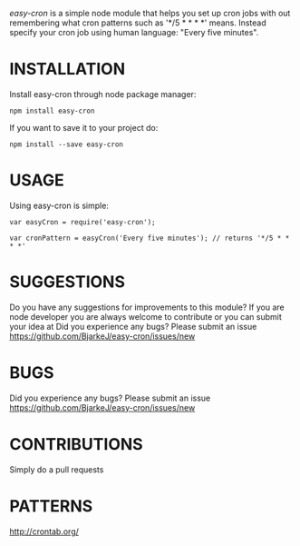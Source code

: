 *easy-cron* is a simple node module that helps you set up cron jobs with out remembering what cron patterns such as '*/5 * * * *' means. Instead specify your cron job using human language: "Every five minutes".

# INSTALLATION

Install easy-cron through node package manager:

```npm install easy-cron```

If you want to save it to your project do:

```npm install --save easy-cron```


# USAGE

Using easy-cron is simple:

```
var easyCron = require('easy-cron');

var cronPattern = easyCron('Every five minutes'); // returns '*/5 * * * *'
```

# SUGGESTIONS

Do you have any suggestions for improvements to this module? If you are node developer you are always welcome to contribute or you can submit your idea at Did you experience any bugs? Please submit an issue https://github.com/BjarkeJ/easy-cron/issues/new

# BUGS

Did you experience any bugs? Please submit an issue https://github.com/BjarkeJ/easy-cron/issues/new

# CONTRIBUTIONS

Simply do a pull requests

# PATTERNS

http://crontab.org/